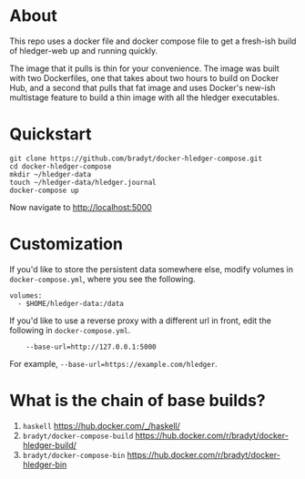 
# About

This repo uses a docker file and docker compose file to get a
fresh-ish build of hledger-web up and running quickly.

The image that it pulls is thin for your convenience. The image was
built with two Dockerfiles, one that takes about two hours to build on
Docker Hub, and a second that pulls that fat image and uses Docker's
new-ish multistage feature to build a thin image with all the hledger
executables.

# Quickstart

```
git clone https://github.com/bradyt/docker-hledger-compose.git
cd docker-hledger-compose
mkdir ~/hledger-data
touch ~/hledger-data/hledger.journal
docker-compose up
```

Now navigate to <http://localhost:5000>

# Customization

If you'd like to store the persistent data somewhere else, modify
volumes in `docker-compose.yml`, where you see the following.

    volumes:
      - $HOME/hledger-data:/data

If you'd like to use a reverse proxy with a different url in front,
edit the following in `docker-compose.yml`.

        --base-url=http://127.0.0.1:5000

For example, `--base-url=https://example.com/hledger`.

# What is the chain of base builds?

1. `haskell` <https://hub.docker.com/_/haskell/>
2. `bradyt/docker-compose-build` <https://hub.docker.com/r/bradyt/docker-hledger-build/>
3. `bradyt/docker-compose-bin` <https://hub.docker.com/r/bradyt/docker-hledger-bin>
